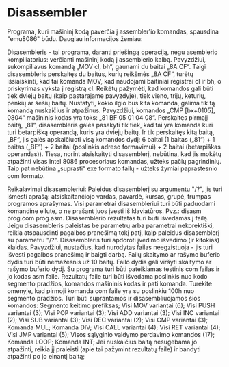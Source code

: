 # Disassembler
Programa, kuri mašininį kodą paverčia į assembler'io komandas, spausdina "emu8086" būdu. Daugiau informacijos žemiau:

Disasembleris - tai programa, daranti priešingą operaciją, negu asemblerio kompiliatorius: verčianti mašininį kodą į assemblerio kalbą. Pavyzdžiui, sukompiliavus komandą „MOV cl, bh“, gaunami du baitai „8A CF“. Taigi disasembleris perskaitęs du baitus, kurių reikšmės „8A CF“, turėtų išsiaiškinti, kad tai komanda MOV, kad naudojami baitiniai registrai cl ir bh, o priskyrimas vyksta į registrą cl. Reikėtų pažymėti, kad komandos gali būti tiek dviejų baitų (kaip pastarajame pavyzdyje), tiek vieno, trijų, keturių, penkių ar šešių baitų. Nustatyti, kokio ilgio bus kita komanda, galima tik tą komandą nuskaičius ir atpažinus. Pavyzdžiui, komandos „CMP [bx+0105], 0804“ mašininis kodas yra toks: „81 BF 05 01 04 08“. Perskaitęs pirmąjį baitą, „81“, disasembleris galės pasakyti tik tiek, kad tai yra komanda kuri turi betarpišką operandą, kuris yra dviejų baitų. Ir tik perskaitęs kitą baitą, „BF“, jis galės apskaičiuoti visą komandos dydį: 6 baitai (1 baitas („81“) + 1 baitas („BF“) + 2 baitai (poslinkis adreso formavimui) + 2 baitai (betarpiškas operandas)).
    Tiesa, norint atsiskaityti disasemblerį, nebūtina, kad jis mokėtų atpažinti visas Intel 8086 procesoriaus komandas, užteks pačių pagrindinių. Taip pat nebūtina „suprasti“ exe formato failų - užteks žymiai paprastesnio com formato.
 
 Reikalavimai disasembleriui:
Paleidus disasemblerį su argumentu "/?", jis turi išmesti aprašą: 
atsiskaitančiojo vardas, pavardė, kursas, grupė, trumpas programos aprašymas.
Visi parametrai disasembleriui turi būti paduodami komandine eilute,
o ne prašant juos įvesti iš klaviatūros. Pvz.: disasm prog.com prog.asm.
Disasemblerio rezultatas turi būti išvedamas į failą.
Jeigu disasembleris paleistas be parametrų arba parametrai nekorektiški, reikia atspausdinti pagalbos pranešimą tokį patį, kaip paleidus disasemblerį su parametru "/?".
Disasembleris turi apdoroti įvedimo išvedimo (ir kitokias) klaidas.
Pavyzdžiui, nustačius, kad nurodytas failas neegzistuoja - jis turi išvesti pagalbos pranešimą ir baigti darbą.
Failų skaitymo ar rašymo buferio dydis turi būti nemažesnis už 10 baitų.
Failo dydis gali viršyti skaitymo ar rašymo buferio dydį.
Su programa turi būti pateikiamas testinis com failas ir jo kodas asm faile.
Rezultatų faile turi būti išvedama poslinkis nuo kodo segmento pradžios, komandos mašininis kodas ir pati komanda. 
Turėkite omenyje, kad pirmoji komanda com faile yra su poslinkiu 100h nuo segmento pradžios.
Turi būti suprantamos ir disasembliuojamos šios komandos:
Segmento keitimo prefiksas;
Visi MOV variantai (6);
Visi PUSH variantai (3);
Visi POP variantai (3);
Visi ADD variantai (3);
Visi INC variantai (2);
Visi SUB variantai (3);
Visi DEC variantai (2);
Visi CMP variantai (3);
Komanda MUL;
Komanda DIV;
Visi CALL variantai (4);
Visi RET variantai (4);
Visi JMP variantai (5);
Visos sąlyginio valdymo perdavimo komandos (17);
Komanda LOOP;
Komanda INT;
Jei nuskaičius baitą nesugebama jo atpažinti, reikia jį praleisti (apie tai pažymint rezultatų faile)
ir bandyti atpažinti po jo einantį baitą;
